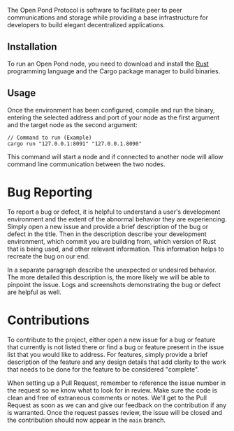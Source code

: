 The Open Pond Protocol is software to facilitate peer to peer communications and storage while
providing a base infrastructure for developers to build elegant decentralized applications.

## Installation

To run an Open Pond node, you need to download and install the [Rust](https://rust-lang.org/tools/install) 
programming language and the Cargo package manager to build binaries.

## Usage

Once the environment has been configured, compile and run the binary, entering the selected address
and port of your node as the first argument and the target node as the second argument:

```
// Command to run (Example)
cargo run "127.0.0.1:8091" "127.0.0.1.8090"
```

This command will start a node and if connected to another node will allow command line
communication between the two nodes.

# Bug Reporting

To report a bug or defect, it is helpful to understand a user's development environment and the
extent of the abnormal behavior they are experiencing. Simply open a new issue and provide a brief
description of the bug or defect in the title. Then in the description describe your development
environment, which commit you are building from, which version of Rust that is being used, and
other relevant information. This information helps to recreate the bug on our end. 

In a separate paragraph describe the unexpected or undesired behavior. The more detailed this
description is, the more likely we will be able to pinpoint the issue. Logs and screenshots
demonstrating the bug or defect are helpful as well.

# Contributions

To contribute to the project, either open a new issue for a bug or feature that currently is not
listed there or find a bug or feature present in the issue list that you would like to address. 
For features, simply provide a brief description of the feature and any design details that add
clarity to the work that needs to be done for the feature to be considered "complete". 

When setting up a Pull Request, remember to reference the issue number in the request so we know
what to look for in review. Make sure the code is clean and free of extraneous comments or notes.
We'll get to the Pull Request as soon as we can and give our feedback on the contribution if any
is warranted. Once the request passes review, the issue will be closed and the contribution should
now appear in the `main` branch. 
